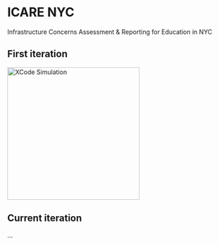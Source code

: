# ICARE NYC
Infrastructure Concerns Assessment & Reporting for Education in NYC

## First iteration

<img src="version1.gif" alt="XCode Simulation" width="300"/>

## Current iteration
...

